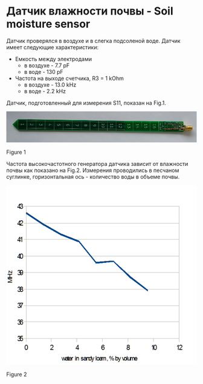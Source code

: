 # Датчик влажности почвы - Soil moisture sensor

Датчик проверялся в воздухе и в слегка подсоленой воде. Датчик имеет следующие характеристики:
  * Емкость между электродами
    * в воздухе - 7.7 pF
    * в воде - 130 pF
  * Частота на выходе счетчика, R3 = 1 kOhm 
    * в воздухе - 13.0 kHz
    * в воде - 2.2 kHz

Датчик, подготовленный для измерения S11, показан на Fig.1.

![Figure 1](https://github.com/akouz/Soil_moisture/blob/master/Sensor/S11.jpg)

Figure 1

Частота высокочастотного генератора датчика зависит от влажности почвы как показано на Fig.2. Измерения проводились в песчаном суглинке, горизонтальная ось - количество воды в объеме почвы.

![Figure 2](https://github.com/akouz/Soil_moisture/blob/master/Sensor/Freq_vs_water.png)

Figure 2

